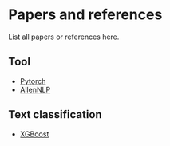 # Papers and references

List all papers or references here.

## Tool

- [Pytorch](https://pytorch.org/)
- [AllenNLP](https://allennlp.org/)

## Text classification

- [XGBoost](https://xgboost.readthedocs.io/en/latest/)
